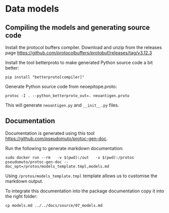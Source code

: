 # Data models

## Compiling the models and generating source code

Install the protocol buffers compiler. Download and unzip from the releases page https://github.com/protocolbuffers/protobuf/releases/tag/v3.12.3

Install the tool betterproto to make generated Python source code a bit better:
```
pip install "betterproto[compiler]"
```

Generate Python source code from neoepitope.proto:
```
protoc -I . --python_betterproto_out=. neoantigen.proto
```

This will generate `neoantigen.py` and `__init__.py` files.


## Documentation

Documentation is generated using this tool https://github.com/pseudomuto/protoc-gen-doc.

Run the following to generate markdown documentation:
```
sudo docker run --rm   -v $(pwd):/out   -v $(pwd):/protos pseudomuto/protoc-gen-doc --doc_opt=/protos/models_template.tmpl,models.md
```

Using `/protos/models_template.tmpl` template allows us to customise the markdown output.

To integrate this documentation into the package documentation copy it into the right folder:
```
cp models.md ../../docs/source/07_models.md
```


